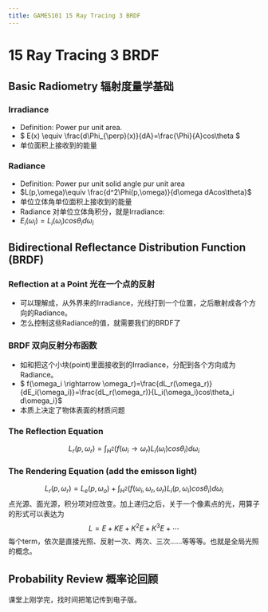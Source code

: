 ```yaml
---
title: GAMES101 15 Ray Tracing 3 BRDF
---
```

# 15 Ray Tracing 3 BRDF
## Basic Radiometry 辐射度量学基础
### Irradiance
- Definition: Power pur unit area.
- $ E(x) \equiv \frac{d\Phi_{\perp}(x)}{dA}=\frac{\Phi}{A}cos\theta $
- 单位面积上接收到的能量
### Radiance
- Definition: Power pur unit solid angle pur unit area
- $L(p,\omega)\equiv \frac{d^2\Phi(p,\omega)}{d\omega dAcos\theta}$
- 单位立体角单位面积上接收到的能量
- Radiance 对单位立体角积分，就是Irradiance:
- $E_i(\omega_i)=L_i(\omega_i)cos\theta_i d\omega_i$
## Bidirectional Reflectance Distribution Function (BRDF) 
### Reflection at a Point 光在一个点的反射
- 可以理解成，从外界来的Irradiance，光线打到一个位置，之后散射成各个方向的Radiance。
- 怎么控制这些Radiance的值，就需要我们的BRDF了
### BRDF 双向反射分布函数
- 如和把这个小块(point)里面接收到的Irradiance，分配到各个方向成为Radiance。
- $ f(\omega_i \rightarrow \omega_r)=\frac{dL_r(\omega_r)}{dE_i(\omega_i)}=\frac{dL_r(\omega_r)}{L_i(\omega_i)cos\theta_i d\omega_i}$
- 本质上决定了物体表面的材质问题
### The Reflection Equation
$$L_r(p,\omega_r)=\int_{H^2}{{(f(\omega_i \rightarrow \omega_r)L_i(\omega_i)cos\theta_i )}d\omega_i} $$
### The Rendering Equation (add the emisson light)
$$ L_r(p,\omega_r)= L_e(p,\omega_o)+\int_{H^2}{{(f(\omega_i,\omega_r,\omega_r)L_i(p,\omega_i)cos\theta_i )}d\omega_i}$$
点光源、面光源，积分项对应改变。加上递归之后，关于一个像素点的光，用算子的形式可以表达为
$$ L=E+KE+K^2E+K^3E+\cdots$$
每个term，依次是直接光照、反射一次、两次、三次……等等等。也就是全局光照的概念。
## Probability Review 概率论回顾
课堂上刚学完，找时间把笔记传到电子版。
